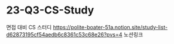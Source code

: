 # 23-Q3-CS-Study
면접 대비 CS 스터디
https://polite-boater-51a.notion.site/study-list-d62873195cf54aedb6c8361c53c68e26?pvs=4 
노션링크
